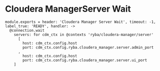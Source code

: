 
# Cloudera ManagerServer Wait

    module.exports = header: 'Cloudera Manager Server Wait', timeout: -1, label_true: 'READY', handler: ->
      @connection.wait
        servers: for cdm_ctx in @contexts 'ryba/cloudera-manager/server'
          [
            host: cdm_ctx.config.host
            port: cdm_ctx.config.ryba.cloudera_manager.server.admin_port
          ,
            host: cdm_ctx.config.host
            port: cdm_ctx.config.ryba.cloudera_manager.server.ui_port
        ]
